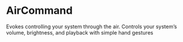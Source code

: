 # AirCommand
Evokes controlling your system through the air. Controls your system’s volume, brightness, and playback with simple hand gestures
